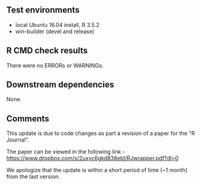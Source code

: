 ## Test environments
* local Ubuntu 16.04 install, R 3.5.2
* win-builder (devel and release)

## R CMD check results
There were no ERRORs or WARNINGs. 

## Downstream dependencies
None.

## Comments
This update is due to code changes as part a revision of a paper for the "R Journal".

The paper can be viewed in the following link - 
https://www.dropbox.com/s/2uxyc6gkd838ebl/RJwrapper.pdf?dl=0

We apologize that the update is within a short period of time (~1 month) from the last version. 

